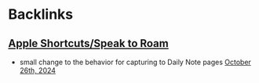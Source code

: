 
# Backlinks
## [Apple Shortcuts/Speak to Roam](<Apple Shortcuts/Speak to Roam.md>)
- small change to the behavior for capturing to Daily Note pages [October 26th, 2024](<October 26th, 2024.md>)

